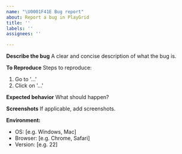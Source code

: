 ```yaml
---
name: "\U0001F41E Bug report"
about: Report a bug in PlayGrid
title: ''
labels: ''
assignees: ''

---
```


**Describe the bug**
A clear and concise description of what the bug is.

**To Reproduce**
Steps to reproduce:
1. Go to '...'
2. Click on '...'

**Expected behavior**
What should happen?

**Screenshots**
If applicable, add screenshots.

**Environment:**
 - OS: [e.g. Windows, Mac]
 - Browser: [e.g. Chrome, Safari]
 - Version: [e.g. 22]
